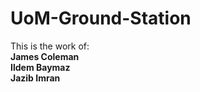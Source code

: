 # UoM-Ground-Station

This is the work of:   
**James Coleman**   
**Ildem Baymaz**   
**Jazib Imran**   


